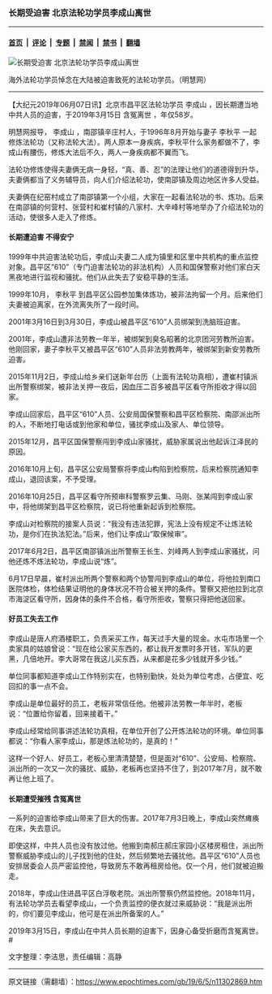 ### 长期受迫害 北京法轮功学员李成山离世

---

#### [首页](../../../..?n11302869) &nbsp;|&nbsp; [评论](../../../../../epoch-comment?n11302869) &nbsp;|&nbsp; [专题](../../../../../epoch-special?n11302869) &nbsp;|&nbsp; [禁闻](../../../../../epoch-news?n11302869) &nbsp;|&nbsp; [禁书](../../../../../books?n11302869) &nbsp;|&nbsp; [翻墙](https://github.com/gfw-breaker/nogfw/blob/master/README.md?n11302869)


<div><img alt="长期受迫害 北京法轮功学员李成山离世" class="attachment-djy_600_400 size-djy_600_400 wp-post-image" src="https://i.epochtimes.com/assets/uploads/2019/06/2007-3-4-jzdyx05-600x400.jpg"/>
<div class="caption">
 <p>
  海外法轮功学员悼念在大陆被迫害致死的法轮功学员。（明慧网）
 </p>
</div></div><hr/><div class="post_content" id="artbody" itemprop="articleBody">
 <!-- article content begin -->
 <p>
  【大纪元2019年06月07日讯】北京市昌平区法轮功学员
  <ok href="https://www.epochtimes.com/gb/tag/%E6%9D%8E%E6%88%90%E5%B1%B1.html">
   李成山
  </ok>
  ，因长期遭当地中共人员的迫害，于2019年3月15日
  <ok href="https://www.epochtimes.com/gb/tag/%E5%90%AB%E5%86%A4%E7%A6%BB%E4%B8%96.html">
   含冤离世
  </ok>
  ，年仅58岁。
 </p>
 <p>
  明慧网报导，
  <ok href="https://www.epochtimes.com/gb/tag/%E6%9D%8E%E6%88%90%E5%B1%B1.html">
   李成山
  </ok>
  ，南邵镇辛庄村人，于1996年8月开始与妻子
  <ok href="https://www.epochtimes.com/gb/tag/%E6%9D%8E%E7%A7%8B%E5%B9%B3.html">
   李秋平
  </ok>
  一起修炼法轮功（又称法轮大法）。两人原本一身疾病，李秋平什么家务都做不了，李成山有腰伤，修炼大法后不久，两人一身疾病都不翼而飞。
 </p>
 <p>
  法轮功修炼使得夫妻俩无病一身轻，“真、善、忍”的法理让他们的道德得到升华，夫妻俩都当了义务辅导员，向人们介绍法轮功，使南邵镇及周边地区许多人受益。
 </p>
 <p>
  夫妻俩在纪窑村成立了南邵镇第一个小组，大家在一起看法轮功的书、炼功。后来在南邵镇的何营村、张营村和崔村镇的八家村、大辛峰村等地举办了介绍法轮功的活动，使很多人走入了修炼。
 </p>
 <h4>
  长期遭迫害 不得安宁
 </h4>
 <p>
  1999年中共迫害法轮功后，李成山夫妻二人成为镇里和区里中共机构的重点监控对象。昌平区“610”（专门迫害法轮功的非法机构）人员和国保警察对他们家白天黑夜地进行监视和骚扰。他们从此失去了安稳平静的生活。
 </p>
 <p>
  1999年10月，
  <ok href="https://www.epochtimes.com/gb/tag/%E6%9D%8E%E7%A7%8B%E5%B9%B3.html">
   李秋平
  </ok>
  到昌平区公园参加集体炼功，被非法拘留一个月。后来他们夫妻被迫离家，在外流离失所了一段时间。
 </p>
 <p>
  2001年3月16日到3月30日，李成山被昌平区“610”人员绑架到洗脑班迫害。
 </p>
 <p>
  2001年，李成山遭非法劳教一年半，被绑架到臭名昭著的北京团河劳教所迫害。他刚回家，妻子李秋平又被昌平区“610”人员非法劳教两年，被绑架到新安劳教所迫害。
 </p>
 <p>
  2015年11月2日，李成山给乡亲们送新年台历（上面有法轮功真相），遭崔村镇派出所警察绑架，被非法关押一夜后，因血压二百多被昌平区看守所拒收才得以回家。
 </p>
 <p>
  李成山回家后，昌平区“610”人员、公安局国保警察和昌平区检察院、南邵派出所的人，不断地打电话或到他家和单位，骚扰李成山及家人、单位领导。
 </p>
 <p>
  2015年12月，昌平区国保警察闯到李成山家骚扰，威胁家属说出他起诉江泽民的原因。
 </p>
 <p>
  2016年10月上旬，昌平区公安局警察将李成山构陷到检察院，后来检察院通知李成山，退回该案，不予受理。
 </p>
 <p>
  2016年10月25日，昌平区看守所预审科警察罗云集、马刚、张某闯到李成山家中，将他绑架到昌平区检察院，说已将他重新起诉到检察院。
 </p>
 <p>
  李成山对检察院的接案人员说：“我没有违法犯罪，宪法上没有规定不让炼法轮功，是你们在执法犯法。”后来，他们让李成山“取保候审”。
 </p>
 <p>
  2017年6月2日，昌平区南邵镇派出所警察王长生、刘峰两人到李成山家骚扰，问他还炼不炼法轮功，李成山说“炼”。
 </p>
 <p>
  6月17日早晨，崔村派出所两个警察和两个协警闯到李成山的单位，将他拉到南口医院体检，体检结果证明他的身体状况不符合被关押的条件。警察又把他拉到北京市海淀区看守所，因身体的条件不合格，看守所拒收，警察只得把他送回家。
 </p>
 <h4>
  <b>
   好员工失去工作
  </b>
 </h4>
 <p>
  李成山是唐人府酒楼职工，负责采买工作，每天过手大量的现金。水屯市场里一个卖家具的姑娘曾说：“现在给公家买东西的，都让我开发票时多开钱，军队的更黑，几倍地开。李大哥常在我这儿买东西，从来都是花多少钱就开多少钱。”
 </p>
 <p>
  单位同事都知道李成山工作特别实在，也特别勤快，处处为单位考虑，占便宜、吃回扣的事一点不会。
 </p>
 <p>
  李成山是单位最好的员工，老板非常信任他。他被非法劳教一年半时，老板说：“位置给你留着，回来接着干。”
 </p>
 <p>
  李成山经常给同事讲述法轮功真相，在单位开创了公开炼法轮功的环境。单位同事都说：“你看人家李成山，那是炼法轮功的，是真的！”
 </p>
 <p>
  这样一个好人、好员工，老板心里清清楚楚，但是面对“610”、公安局、检察院、派出所的一次又一次的骚扰、威胁，老板再也坚持不住了，到2017年7月，就不敢再让他上班了。
 </p>
 <h4>
  长期遭受摧残
  <ok href="https://www.epochtimes.com/gb/tag/%E5%90%AB%E5%86%A4%E7%A6%BB%E4%B8%96.html">
   含冤离世
  </ok>
 </h4>
 <p>
  一系列的迫害给李成山带来了巨大的伤害。2017年7月3日晚上，李成山突然瘫痪在床，失去意识。
 </p>
 <p>
  即使这样，中共人员也没有放过他。他搬到南郝庄郝庄家园小区楼房租住，派出所警察威胁李成山的儿子找到他的住处，然后频繁地去骚扰他。昌平区“610”人员也安排居委会人员严密监控他，导致房东不敢再租房给他。仅一个月，他们就被迫搬走。
 </p>
 <p>
  2018年，李成山住进昌平区白浮敬老院。派出所警察仍然监控他。2018年11月，有法轮功学员去看望李成山，一个负责监控的便衣就过来威胁说：“我是派出所的，你们要见李成山，他可是在派出所备案的人。”
 </p>
 <p>
  2019年3月15日，李成山在中共人员长期的迫害下，因身心备受折磨而含冤离世。#
 </p>
 <p>
  文字整理：李洁思，责任编辑：高静
 </p>
 <!-- article content end -->
 <div id="below_article_ad">
 </div>
</div>


---

原文链接（需翻墙）：https://www.epochtimes.com/gb/19/6/5/n11302869.htm